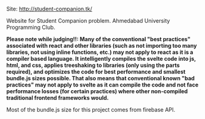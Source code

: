 Site: http://student-companion.tk/

Website for Student Companion problem. Ahmedabad University Programming Club.

**Please note while judging!!: Many of the conventional "best practices" associated with react and other libraries (such as not importing too many libraries, not using inline functions, etc.) may not apply to react as it is a compiler based language. It intelligently compiles the svelte code into js, html, and css, applies treeshaking to libraries (only using the parts required), and optimizes the code for best performance and smallest bundle.js sizes possible. That also means that conventional known "bad practices" may not apply to svelte as it can compile the code and not face performance losses (for certain practices) where other non-compiled traditional frontend frameworks would.**

Most of the bundle.js size for this project comes from firebase API.
